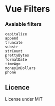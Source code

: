 # Vue Filters

### Avaiable filters
    capitalize
    append
    truncate
    substr
    strCount
    prettyBytes
    formatDate
    timeAgo
    moneyInDollars
    phone

## Licence
License under MIT